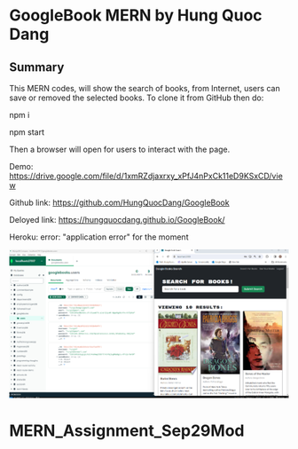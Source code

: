 # GoogleBook MERN  by Hung Quoc Dang



## Summary

This MERN codes,  will show the search of books, from Internet, users can save or removed the selected books. To clone it from GitHub then do:

npm i 

npm start

Then a browser will open for users to interact with the page.

Demo: https://drive.google.com/file/d/1xmRZdjaxrxy_xPfJ4nPxCk11eD9KSxCD/view

Github link: https://github.com/HungQuocDang/GoogleBook

Deloyed link: https://hungquocdang.github.io/GoogleBook/

Heroku: error: "application error" for the moment



![Alt text](BooksAndDbase.png)
# MERN_Assignment_Sep29Mod
